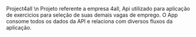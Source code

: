 Project4all
\n Projeto referente a empresa 4all, Api utilizado para aplicação de exercicios para seleção de suas demais vagas de emprego.
O App consome todos os dados da API e relaciona com diversos fluxos da aplicação. 
